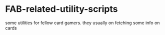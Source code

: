 # FAB-related-utility-scripts
some utilities for fellow card gamers. they usually on fetching some info on cards 
